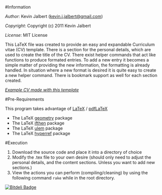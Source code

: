#Information

*Author*:    Kevin Jalbert  (kevin.j.jalbert@gmail.com)

*Copyright*: Copyright (c) 2011 Kevin Jalbert

*License*:   MIT License

This LaTeX file was created to provide an easy and expandable Curriculum vitae (CV) template. There is a section for the personal details, which are used to create the title of the CV. There exist helper commands that act like functions to produce formated entries. To add a new entry it becomes a simple matter of providing the new information, the formatting is already handled. In situation where a new format is desired it is quite easy to create a new helper command. There is bookmark support as well for each section created.

[_Example CV made with this template_](http://kevinjalbert.com/public/files/misc/kevin-jalbert-cv.pdf "kevin-jalbert-cv")

#Pre-Requirements

This program takes advantage of [LaTeX](http://www.latex-project.org/ "LaTeX") / [pdfLaTeX](http://www.tug.org/applications/pdftex/ "pdfLaTeX")

* The LaTeX [geometry](ftp://ftp.tex.ac.uk/tex-archive/macros/latex/contrib/geometry/geometry.pdf "geometry") package
* The LaTeX [ifthen](http://www.tug.org/texlive/devsrc/Master/texmf-dist/doc/latex/base/ifthen.pdf "ifthen") package
* The LaTeX [ulem](http://mirror.math.ku.edu/tex-archive/macros/latex/contrib/ulem/ulem.pdf "ulem") package
* The LaTeX [hyperref](http://www.tug.org/applications/hyperref/manual.html "hyperref") package

#Execution

1. Download the source code and place it into a directory of choice
2. Modify the .tex file to your own desire (should only need to adjust the personal details, and the content sections. Unless you want to add new sections.)
2. View the actions you can perform (compiling/cleaning) by using the following command ```rake``` while in the root directory.


[![Bitdeli Badge](https://d2weczhvl823v0.cloudfront.net/kevinjalbert/curriculum-vitae/trend.png)](https://bitdeli.com/free "Bitdeli Badge")

